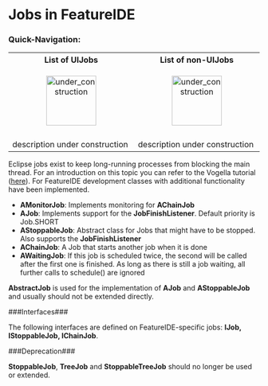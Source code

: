 # Jobs in FeatureIDE

### Quick-Navigation:

<table>
	<tr>
		<th>List of UIJobs</th>
		<th>List of non-UIJobs</th>
	</tr>
	<tr>
		<td width="320px">
			<p align="center">
				<img height="100" width="100" alt="under_construction" src="https://github.com/tthuem/FeatureIDE/wiki/Assets/Home/under_construction.png">
			</p>
		</td>
		<td width="320px">
			<p align="center">
				<img height="100" width="100" alt="under_construction" src="https://github.com/tthuem/FeatureIDE/wiki/Assets/Home/under_construction.png">
			</p>
		</td>
	</tr>
	<tr>
		<td>
			<!--a href="/tthuem/FeatureIDE/wiki/Checkout-FeatureIDE-sources">Checkout FeatureIDE sources</a-->
		</td>
		<td>
			<!--a href="/tthuem/FeatureIDE/wiki/Run-configuration-[FeatureIDE-Dev]">Run Configuration</a-->
		</td>
	</tr>
	<tr>
		<td>description under construction</td>
		<td>description under construction</td>
	</tr>
</table>

Eclipse jobs exist to keep long-running processes from blocking the main thread. For an introduction on this topic you can refer to the Vogella tutorial ([here](http://www.vogella.com/tutorials/EclipseJobs/article.html)).
For FeatureIDE development classes with additional functionality have been implemented. 

* **AMonitorJob**: Implements monitoring for **AChainJob**
* **AJob**: Implements support for the **JobFinishListener**. Default priority is Job.SHORT
* **AStoppableJob**: Abstract class for Jobs that might have to be stopped. Also supports the **JobFinishListener**
* **AChainJob**: A Job that starts another job when it is done
* **AWaitingJob**: If this job is scheduled twice, the second will be called after the first one is finished. As long as there is still a job waiting, all further calls to schedule() are ignored

**AbstractJob** is used for the implementation of **AJob** and **AStoppableJob** and usually should not be extended directly.

###Interfaces###

The following interfaces are defined on FeatureIDE-specific jobs: **IJob, IStoppableJob, IChainJob**.

###Deprecation###

**StoppableJob**, **TreeJob** and **StoppableTreeJob** should no longer be used or extended. 


